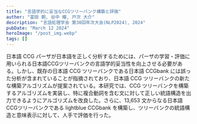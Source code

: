 ```yaml
---
title: "言語学的に妥当なCCGツリーバンク構築と評価"
auther: "富田 朝, 谷中 瞳, 戸次 大介"
description: "言語処理学会 第30回年次大会(NLP2024), 2024"
pubDate: "March 12 2024"
heroImage: "/post_img.webp"
tags: []
---
```

日本語 CCG パーザが日本語を正しく分析するためには、パーザの学習・評価に用いられる日本語CCGツリーバンクの言語学的妥当性を向上させる必要がある。しかし、既存の日本語 CCG ツリーバンクである日本語 CCGbank には誤った分析が含まれていることが指摘されており、日本語 CCG ツリーバンクの新たな構築アルゴリズムが提案されている。本研究では、CCG ツリーバンクを構築するアルゴリズムを実装し、特に複合動詞を含む文に対して正しい統語構造を出力できるようにアルゴリズムを改良した。さらに、13,653 文からなる日本語 CCGツリーバンクである lightblue CCGbank を構築し、ツリーバンクの統語構造と意味表示に対して、人手で評価を行った。